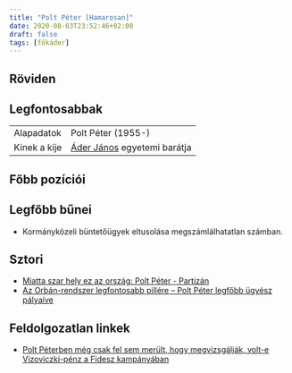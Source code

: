 ```yaml
---
title: "Polt Péter [Hamarosan]"
date: 2020-08-03T23:52:46+02:00
draft: false
tags: [főkáder]
---
```


## Röviden



## Legfontosabbak

|                           |                                                                    |
| :---                      | :----                                                              |
| Alapadatok                | Polt Péter (1955-)                                                 |
| Kinek a kije              | [Áder János](../ader-janos) egyetemi barátja                       |

## Főbb pozíciói


## Legfőbb bűnei

- Kormányközeli büntetőügyek eltusolása megszámlálhatatlan számban.


## Sztori

- [Miatta szar hely ez az ország: Polt Péter - Partizán](https://www.youtube.com/watch?v=BXQMV-YLbvw)
- [Az Orbán-rendszer legfontosabb pillére – Polt Péter legfőbb ügyész pályaíve](https://atlatszo.hu/2016/06/27/az-orban-rendszer-legfontosabb-pillere-polt-peter-legfobb-ugyesz-palyaive/)

## Feldolgozatlan linkek

- [Polt Péterben még csak fel sem merült, hogy megvizsgálják, volt-e Vizoviczki-pénz a Fidesz kampányában](https://444.hu/2016/08/16/polt-peterben-meg-csak-fel-sem-merult-hogy-megvizsgaljak-volt-e-vizoviczki-penz-a-fidesz-kampanyaban)
